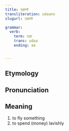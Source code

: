 ```yaml
---
title: उड़ाणो
transliteration: udaano
slugurl: उड़ाणो

grammar: 
  verb:
    term: उड़ा
    trans: udaa
    ending: aa


---
```

## Etymology

## Pronunciation

## Meaning
1. to fly something
2. to spend (money) lavishly